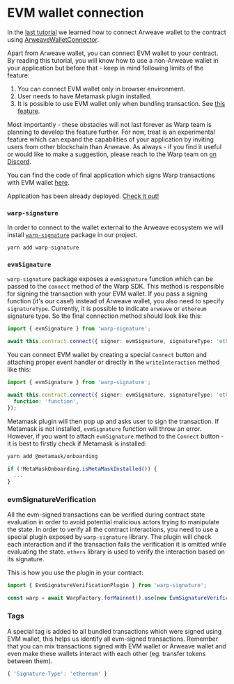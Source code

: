 # EVM wallet connection

In the [last tutorial](https://academy.warp.cc/tutorials/ardit/application/initialization#wallet-connection) we learned how to connect Arweave wallet to the contract using [ArweaveWalletConnector](https://github.com/jfbeats/ArweaveWalletConnector).

Apart from Arweave wallet, you can connect EVM wallet to your contract. By reading this tutorial, you will know how to use a non-Arweave wallet in your application but before that - keep in mind following limits of the feature:

1. You can connect EVM wallet only in browser environment.
2. User needs to have Metamask plugin installed.
3. It is possible to use EVM wallet only when bundling transaction. See [this feature](https://academy.warp.cc/features/bundled-interactions).

Most importantly - these obstacles will not last forever as Warp team is planning to develop the feature further. For now, treat is an experimental feature which can expand the capabilities of your application by inviting users from other blockchain than Arweave. As always - if you find it useful or would like to make a suggestion, please reach to the Warp team on [on Discord](https://discord.com/invite/PVxBZKFr46).

You can find the code of final application which signs Warp transactions with EVM wallet [here](https://github.com/warp-contracts/academy/tree/main/warp-academy-ardit/final/metamask-app).

Application has been already deployed. [Check it out!](link)

### `warp-signature`

In order to connect to the wallet external to the Arweave ecosystem we will install [`warp-signature`](https://www.npmjs.com/package/warp-signature) package in our project.

```sh
yarn add warp-signature
```

### `evmSignature`

`warp-signature` package exposes a `evmSignature` function which can be passed to the `connect` method of the Warp SDK. This method is responsible for signing the transaction with your EVM wallet. If you pass a signing function (it's our case!) instead of Arweave wallet, you also need to specify `signatureType`. Currently, it is possible to indicate `arweave` or `ethereum` signature type. So the final connection method should look like this:

```ts
import { evmSignature } from 'warp-signature';

await this.contract.connect({ signer: evmSignature, signatureType: 'ethereum' });
```

You can connect EVM wallet by creating a special `Connect` button and attaching proper event handler or directly in the `writeInteraction` method like this:

```ts
import { evmSignature } from 'warp-signature';

await this.contract.connect({ signer: evmSignature, signatureType: 'ethereum' }).writeInteraction({
  function: 'function',
});
```

Metamask plugin will then pop up and asks user to sign the transaction. If Metamask is not installed, `evmSignature` function will throw an error. However, if you want to attach `evmSignature` method to the `Connect` button - it is best to firstly check if Metamask is installed:

```sh
yarn add @metamask/onboarding
```

```ts
if (!MetaMaskOnboarding.isMetaMaskInstalled()) {
  ...
}
```

### evmSignatureVerification

All the evm-signed transactions can be verified during contract state evaluation in order to avoid potential malicious actors trying to manipulate the state. In order to verify all the contract interactions, you need to use a special plugin exposed by `warp-signature` library. The plugin will check each interaction and if the transaction fails the verification it is omitted while evaluating the state. `ethers` library is used to verify the interaction based on its signature.

This is how you use the plugin in your contract:

```ts
import { EvmSignatureVerificationPlugin } from 'warp-signature';

const warp = await WarpFactory.forMainnet().use(new EvmSignatureVerificationPlugin());
```

### Tags

A special tag is added to all bundled transactions which were signed using EVM wallet, this helps us identify all evm-signed transactions. Remember that you can mix transactions signed with EVM wallet or Arweave wallet and even make these wallets interact with each other (eg. transfer tokens between them).

```ts
{ 'Signature-Type': 'ethereum' }
```
